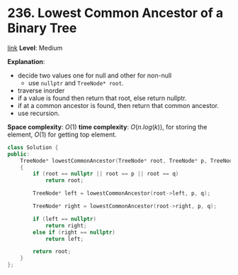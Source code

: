 # 236. Lowest Common Ancestor of a Binary Tree

[link](https://leetcode.com/problems/lowest-common-ancestor-of-a-binary-tree)
**Level**: Medium

**Explanation**:

-   decide two values one for null and other for non-null
    -   use `nullptr` and `TreeNode* root`.
-   traverse inorder 
-   if a value is found then return that root, else return nullptr.
-   if at a common ancestor is found, then return that common ancestor.
-   use recursion.

**Space complexity**: $O(1)$
**time complexity**: $O(n.log(k))$, for storing the element, $O(1)$ for getting top element.

```cpp
class Solution {
public:
    TreeNode* lowestCommonAncestor(TreeNode* root, TreeNode* p, TreeNode* q)
    {
        if (root == nullptr || root == p || root == q)
            return root;

        TreeNode* left = lowestCommonAncestor(root->left, p, q);

        TreeNode* right = lowestCommonAncestor(root->right, p, q);

        if (left == nullptr)
            return right;
        else if (right == nullptr)
            return left;

        return root;
    }
};
```
